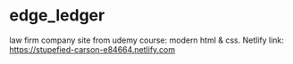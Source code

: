 # edge_ledger
law firm company site from udemy course: modern html &amp; css. 
Netlify link: https://stupefied-carson-e84664.netlify.com
